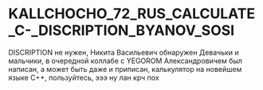 # KALLCHOCHO_72_RUS_CALCULATE_C-_DISCRIPTION_BYANOV_SOSI
DISCRIPTION не нужен, Никита Васильевич обнаружен
Девачьки и мальчики, в очередной коллабе с YEGOROM Александровичем был написан, а может быть даже и приписан, калькулятор на новейшем языке C++, пользуйтесь, эээ ну лан крч пох
